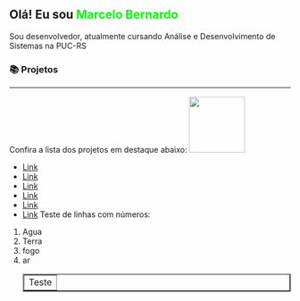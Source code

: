 ## Olá! Eu sou <b style="color:#00ff00;"> Marcelo Bernardo</b>
<p> Sou desenvolvedor, atualmente cursando Análise e Desenvolvimento de Sistemas na PUC-RS</p>

### 📚 Projetos <hr>

Confira a lista dos projetos em destaque abaixo:
<img src="https://png.pngtree.com/png-clipart/20190630/original/pngtree-html-file-document-icon-png-image_4166007.jpg" width="100" heitght="120">
- <a href="www.netflix.com.br">Link</a>
- <a href="www.netflix.com.br">Link</a>
- <a href="www.netflix.com.br">Link</a>
- <a href="www.netflix.com.br">Link</a>
- <a href="www.netflix.com.br">Link</a>
- <a href="www.netflix.com.br">Link</a>
Teste de linhas com números:
1. Agua
2. Terra
3. fogo
4. ar
   <table border="2">
     <tr>
     <td>Teste</td>
     </tr>
   </table>

<!--
**marcelo-bernardo/marcelo-bernardo** is a ✨ _special_ ✨ repository because its `README.md` (this file) appears on your GitHub profile.

Here are some ideas to get you started:

- 🔭 I’m currently working on ...
- 🌱 I’m currently learning ...
- 👯 I’m looking to collaborate on ...
- 🤔 I’m looking for help with ...
- 💬 Ask me about ...
- 📫 How to reach me: ...
- 😄 Pronouns: ...
- ⚡ Fun fact: ...
-->
